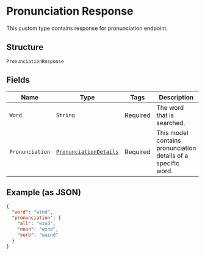 
# Pronunciation Response

This custom type contains response for pronunciation endpoint.

## Structure

`PronunciationResponse`

## Fields

| Name | Type | Tags | Description | Getter | Setter |
|  --- | --- | --- | --- | --- | --- |
| `Word` | `String` | Required | The word that is searched. | String getWord() | setWord(String word) |
| `Pronunciation` | [`PronunciationDetails`](../../doc/models/pronunciation-details.md) | Required | This model contains pronunciation details of a specific word. | PronunciationDetails getPronunciation() | setPronunciation(PronunciationDetails pronunciation) |

## Example (as JSON)

```json
{
  "word": "wind",
  "pronunciation": {
    "all": "wɪnd",
    "noun": "wɪnd",
    "verb": "waɪnd"
  }
}
```

